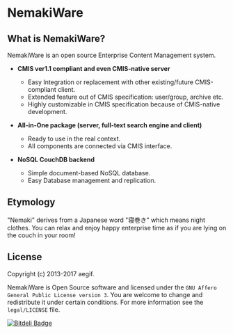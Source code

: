 NemakiWare
======================

What is NemakiWare?
------

NemakiWare is an open source Enterprise Content Management system.

* **CMIS ver1.1 compliant and even CMIS-native server**
    * Easy Integration or replacement with other existing/future CMIS-compliant client.
    * Extended feature out of CMIS specification: user/group, archive etc.
    * Highly customizable in CMIS specification because of CMIS-native development.


* **All-in-One package (server, full-text search engine and client)**
    * Ready to use in the real context.
    * All components are connected via CMIS interface.


* **NoSQL CouchDB backend**
    * Simple document-based NoSQL database.
    * Easy Database management and replication.


Etymology
------
"Nemaki" derives from a Japanese word "寝巻き" which means night clothes.
You can relax and enjoy happy enterprise time as if you are lying on the couch in your room!


License
----------
Copyright (c) 2013-2017 aegif.

NemakiWare is Open Source software and licensed under the `GNU Affero General Public License version 3`. You are welcome to change and redistribute it under certain conditions. For more information see the `legal/LICENSE` file.

[![Bitdeli Badge](https://d2weczhvl823v0.cloudfront.net/NemakiWare/NemakiWare/trend.png)](https://bitdeli.com/free "Bitdeli Badge")
